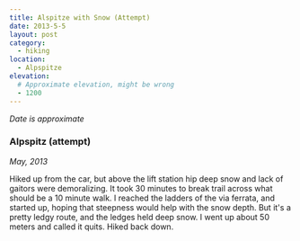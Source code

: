 ```yaml
---
title: Alspitze with Snow (Attempt)
date: 2013-5-5
layout: post
category:
  - hiking
location:
  - Alpspitze
elevation:
  # Approximate elevation, might be wrong
  - 1200
---
```


*Date is approximate*

### Alpspitz (attempt)
_May, 2013_

Hiked up from the car, but above the lift station hip deep snow and lack of
gaitors were demoralizing. It took 30 minutes to break trail across what should
be a 10 minute walk. I reached the ladders of the via ferrata, and started up,
hoping that steepness would help with the snow depth. But it's a pretty ledgy
route, and the ledges held deep snow. I went up about 50 meters and called it
quits. Hiked back down.
